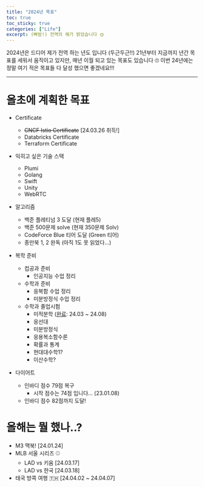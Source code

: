 ```yaml
---
title: "2024년 목표"
toc: true
toc_sticky: true
categories: ["Life"]
excerpt: (빠밤!) 전역의 해가 밝았습니다 🌞
---
```


2024년은 드디어 제가 전역 하는 년도 입니다 (두근두근!!) 21년부터 지금까지 년간 목표를 세워서 움직이고 있지만, 매년 이월 되고 있는 목표도 있습니다 🙄 이번 24년에는 정말 여기 적은 목표들 다 달성 했으면 좋겠네요!!!

<hr/>

# 올초에 계획한 목표

- Certificate
  - ~~CNCF Istio Certificate~~ [24.03.26 취득!]
  - Databricks Certificate
  - Terraform Certificate

- 익히고 싶은 기술 스택
  - Plumi
  - Golang
  - Swift
  - Unity
  - WebRTC

- 알고리즘
  - 백준 플레티넘 3 도달 (현재 플레5)
  - 백준 500문제 solve (현재 350문제 Solv)
  - CodeForce Blue 티어 도달 (Green 티어)
  - 종만북 1, 2 완독 (아직 1도 못 읽었다...)

- 복학 준비
  - 컵공과 준비
    - 인공지능 수업 정리
  - 수학과 준비
    - 응복함 수업 정리
    - 미분방정식 수업 정리
  - 수학과 졸업시험
    - 미적분학 ([완료](/2024/08/15/thoughts-I-had-while-studying-calculus-again/): 24.03 ~ 24.08)
    - 응선대
    - 미분방정식
    - 응용복소함수론
    - 확률과 통계
    - 현대대수학1?
    - 이산수학?

- 다이어트
  - 인바디 점수 79점 복구
    - 시작 점수는 74점 입니다... (23.01.08)
  - 인바디 점수 82점까지 도달!

# 올해는 뭘 했나..?

- M3 맥북! [24.01.24]
- MLB 서울 시리즈 ⚾️
  - LAD vs 키움 [24.03.17]
  - LAD vs 한국 [24.03.18]
- 태국 방콕 여행 🇹🇭 [24.04.02 ~ 24.04.07]
